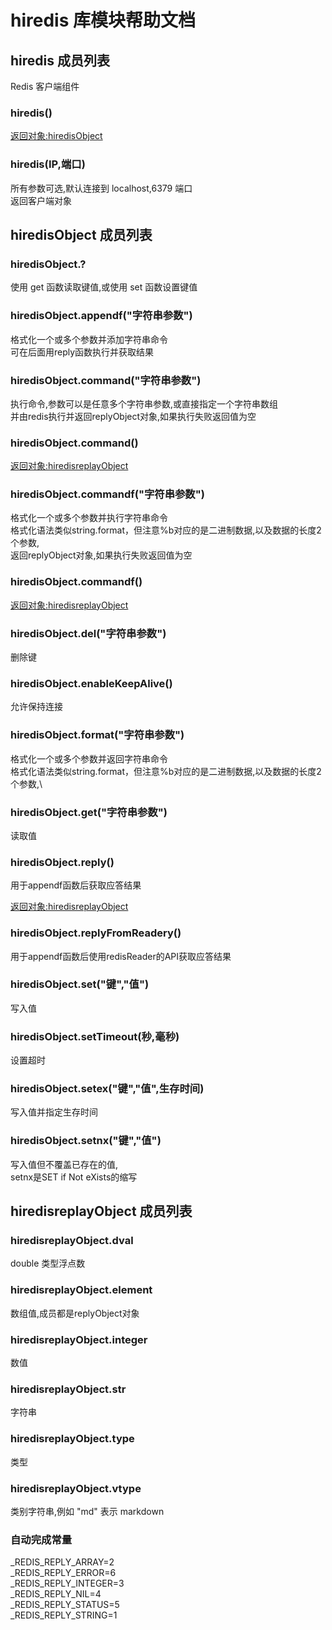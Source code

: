 # hiredis 库模块帮助文档

<a id="hiredis"></a>
## hiredis 成员列表

Redis 客户端组件

<a id="hiredis()"></a>
### hiredis() 
 [返回对象:hiredisObject](#hiredisObject)

<a id="hiredis(IP,端口)"></a>
### hiredis(IP,端口) 
 所有参数可选,默认连接到 localhost,6379 端口  
返回客户端对象

<a id="hiredisObject"></a>
## hiredisObject 成员列表


<a id="hiredisObject.?"></a>
### hiredisObject.? 
 使用 get 函数读取键值,或使用 set 函数设置键值

<a id="hiredisObject.appendf"></a>
### hiredisObject.appendf("字符串参数") 
 格式化一个或多个参数并添加字符串命令  
可在后面用reply函数执行并获取结果

<a id="hiredisObject.command"></a>
### hiredisObject.command("字符串参数") 
 执行命令,参数可以是任意多个字符串参数,或直接指定一个字符串数组  
并由redis执行并返回replyObject对象,如果执行失败返回值为空

<a id="hiredisObject.command"></a>
### hiredisObject.command() 
 [返回对象:hiredisreplayObject](#hiredisreplayObject)

<a id="hiredisObject.commandf"></a>
### hiredisObject.commandf("字符串参数") 
 格式化一个或多个参数并执行字符串命令  
格式化语法类似string.format，但注意%b对应的是二进制数据,以及数据的长度2个参数,  
返回replyObject对象,如果执行失败返回值为空

<a id="hiredisObject.commandf"></a>
### hiredisObject.commandf() 
 [返回对象:hiredisreplayObject](#hiredisreplayObject)

<a id="hiredisObject.del"></a>
### hiredisObject.del("字符串参数") 
 删除键

<a id="hiredisObject.enableKeepAlive"></a>
### hiredisObject.enableKeepAlive() 
 允许保持连接

<a id="hiredisObject.format"></a>
### hiredisObject.format("字符串参数") 
 格式化一个或多个参数并返回字符串命令  
格式化语法类似string.format，但注意%b对应的是二进制数据,以及数据的长度2个参数,\

<a id="hiredisObject.get"></a>
### hiredisObject.get("字符串参数") 
 读取值

<a id="hiredisObject.reply"></a>
### hiredisObject.reply() 
 用于appendf函数后获取应答结果  
  
[返回对象:hiredisreplayObject](#hiredisreplayObject)

<a id="hiredisObject.replyFromReadery"></a>
### hiredisObject.replyFromReadery() 
 用于appendf函数后使用redisReader的API获取应答结果

<a id="hiredisObject.set"></a>
### hiredisObject.set("键","值") 
 写入值

<a id="hiredisObject.setTimeout"></a>
### hiredisObject.setTimeout(秒,毫秒) 
 设置超时

<a id="hiredisObject.setex"></a>
### hiredisObject.setex("键","值",生存时间) 
 写入值并指定生存时间

<a id="hiredisObject.setnx"></a>
### hiredisObject.setnx("键","值") 
 写入值但不覆盖已存在的值,  
setnx是SET if Not eXists的缩写

<a id="hiredisreplayObject"></a>
## hiredisreplayObject 成员列表


<a id="hiredisreplayObject.dval"></a>
### hiredisreplayObject.dval 
 double 类型浮点数

<a id="hiredisreplayObject.element"></a>
### hiredisreplayObject.element 
 数组值,成员都是replyObject对象

<a id="hiredisreplayObject.integer"></a>
### hiredisreplayObject.integer 
 数值

<a id="hiredisreplayObject.str"></a>
### hiredisreplayObject.str 
 字符串

<a id="hiredisreplayObject.type"></a>
### hiredisreplayObject.type 
 类型

<a id="hiredisreplayObject.vtype"></a>
### hiredisreplayObject.vtype 
 类别字符串,例如 "md" 表示 markdown


### 自动完成常量
_REDIS_REPLY_ARRAY=2  
_REDIS_REPLY_ERROR=6  
_REDIS_REPLY_INTEGER=3  
_REDIS_REPLY_NIL=4  
_REDIS_REPLY_STATUS=5  
_REDIS_REPLY_STRING=1  
